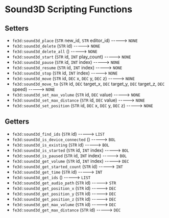 # Sound3D Scripting Functions

## Setters

- `fe3d:sound3d_place` (`STR` new_id, `STR` editor_id) -----> `NONE`
- `fe3d:sound3d_delete` (`STR` id) -----> `NONE`
- `fe3d:sound3d_delete_all` () -----> `NONE`
- `fe3d:sound3d_start` (`STR` id, `INT` play_count) -----> `NONE`
- `fe3d:sound3d_pause` (`STR` id, `INT` index) -----> `NONE`
- `fe3d:sound3d_resume` (`STR` id, `INT` index) -----> `NONE`
- `fe3d:sound3d_stop` (`STR` id, `INT` index) -----> `NONE`
- `fe3d:sound3d_move` (`STR` id, `DEC` x, `DEC` y, `DEC` z) -----> `NONE`
- `fe3d:sound3d_move_to` (`STR` id, `DEC` target_x, `DEC` target_y, `DEC` target_z, `DEC` speed) -----> `NONE`
- `fe3d:sound3d_set_max_volume` (`STR` id, `DEC` value) -----> `NONE`
- `fe3d:sound3d_set_max_distance` (`STR` id, `DEC` value) -----> `NONE`
- `fe3d:sound3d_set_position` (`STR` id, `DEC` x, `DEC` y, `DEC` z) -----> `NONE`

## Getters

- `fe3d:sound3d_find_ids` (`STR` id) -----> `LIST`
- `fe3d:sound3d_is_device_connected` () -----> `BOL`
- `fe3d:sound3d_is_existing` (`STR` id) -----> `BOL`
- `fe3d:sound3d_is_started` (`STR` id, `INT` index) -----> `BOL`
- `fe3d:sound3d_is_paused` (`STR` id, `INT` index) -----> `BOL`
- `fe3d:sound3d_get_volume` (`STR` id, `INT` index) -----> `DEC`
- `fe3d:sound3d_get_started_count` (`STR` id) -----> `INT`
- `fe3d:sound3d_get_time` (`STR` id) -----> `INT`
- `fe3d:sound3d_get_ids` () -----> `LIST`
- `fe3d:sound3d_get_audio_path` (`STR` id) -----> `STR`
- `fe3d:sound3d_get_position_x` (`STR` id) -----> `DEC`
- `fe3d:sound3d_get_position_y` (`STR` id) -----> `DEC`
- `fe3d:sound3d_get_position_z` (`STR` id) -----> `DEC`
- `fe3d:sound3d_get_max_volume` (`STR` id) -----> `DEC`
- `fe3d:sound3d_get_max_distance` (`STR` id) -----> `DEC`
